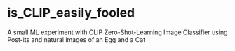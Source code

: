 # is_CLIP_easily_fooled
A small ML experiment with CLIP Zero-Shot-Learning Image Classifier using Post-its and natural images of an Egg and a Cat
